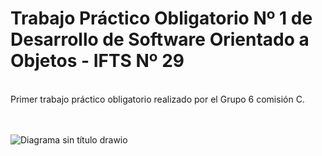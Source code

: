 # Trabajo Práctico Obligatorio Nº 1 de Desarrollo de Software Orientado a Objetos - IFTS Nº 29 
<br/>
Primer trabajo práctico obligatorio realizado por el Grupo 6 comisión C.
<br/>
<br/>
<br/>

![Diagrama sin título drawio](https://github.com/user-attachments/assets/fb78e7c1-07c7-4f01-9807-f9a0abf15136)

